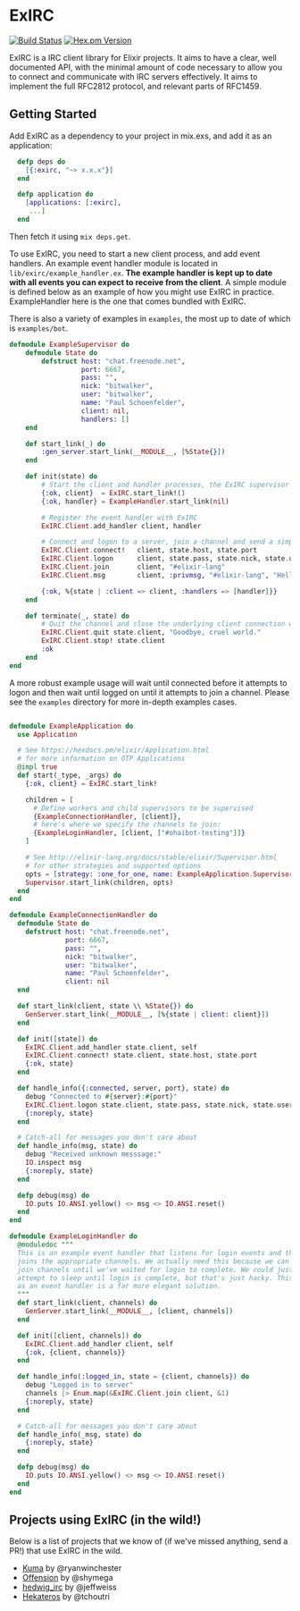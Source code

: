 # ExIRC

[![Build Status](https://travis-ci.org/bitwalker/exirc.svg?branch=master)](https://travis-ci.org/bitwalker/exirc)
[![Hex.pm Version](http://img.shields.io/hexpm/v/exirc.svg?style=flat)](https://hex.pm/packages/exirc)

ExIRC is a IRC client library for Elixir projects. It aims to have a clear, well
documented API, with the minimal amount of code necessary to allow you to connect and
communicate with IRC servers effectively. It aims to implement the full RFC2812 protocol,
and relevant parts of RFC1459.

## Getting Started

Add ExIRC as a dependency to your project in mix.exs, and add it as an application:

```elixir
  defp deps do
    [{:exirc, "~> x.x.x"}]
  end

  defp application do
    [applications: [:exirc],
     ...]
  end
```

Then fetch it using `mix deps.get`.

To use ExIRC, you need to start a new client process, and add event handlers. An example event handler module
is located in `lib/exirc/example_handler.ex`. **The example handler is kept up to date with all events you can
expect to receive from the client**. A simple module is defined below as an example of how you might
use ExIRC in practice. ExampleHandler here is the one that comes bundled with ExIRC.

There is also a variety of examples in `examples`, the most up to date of which is `examples/bot`.

```elixir
defmodule ExampleSupervisor do
    defmodule State do
        defstruct host: "chat.freenode.net",
                  port: 6667,
                  pass: "",
                  nick: "bitwalker",
                  user: "bitwalker",
                  name: "Paul Schoenfelder",
                  client: nil,
                  handlers: []
    end

    def start_link(_) do
        :gen_server.start_link(__MODULE__, [%State{}])
    end

    def init(state) do
        # Start the client and handler processes, the ExIRC supervisor is automatically started when your app runs
        {:ok, client}  = ExIRC.start_link!()
        {:ok, handler} = ExampleHandler.start_link(nil)

        # Register the event handler with ExIRC
        ExIRC.Client.add_handler client, handler

        # Connect and logon to a server, join a channel and send a simple message
        ExIRC.Client.connect!   client, state.host, state.port
        ExIRC.Client.logon      client, state.pass, state.nick, state.user, state.name
        ExIRC.Client.join       client, "#elixir-lang"
        ExIRC.Client.msg        client, :privmsg, "#elixir-lang", "Hello world!"

        {:ok, %{state | :client => client, :handlers => [handler]}}
    end

    def terminate(_, state) do
        # Quit the channel and close the underlying client connection when the process is terminating
        ExIRC.Client.quit state.client, "Goodbye, cruel world."
        ExIRC.Client.stop! state.client
        :ok
    end
end
```

A more robust example usage will wait until connected before it attempts to logon and then wait until logged
on until it attempts to join a channel. Please see the `examples` directory for more in-depth examples cases.

```elixir

defmodule ExampleApplication do
  use Application

  # See https://hexdocs.pm/elixir/Application.html
  # for more information on OTP Applications
  @impl true
  def start(_type, _args) do
    {:ok, client} = ExIRC.start_link!

    children = [
      # Define workers and child supervisors to be supervised
      {ExampleConnectionHandler, [client]},
      # here's where we specify the channels to join:
      {ExampleLoginHandler, [client, ["#ohaibot-testing"]]}
    ]

    # See http://elixir-lang.org/docs/stable/elixir/Supervisor.html
    # for other strategies and supported options
    opts = [strategy: :one_for_one, name: ExampleApplication.Supervisor]
    Supervisor.start_link(children, opts)
  end
end

defmodule ExampleConnectionHandler do
  defmodule State do
    defstruct host: "chat.freenode.net",
              port: 6667,
              pass: "",
              nick: "bitwalker",
              user: "bitwalker",
              name: "Paul Schoenfelder",
              client: nil
  end

  def start_link(client, state \\ %State{}) do
    GenServer.start_link(__MODULE__, [%{state | client: client}])
  end

  def init([state]) do
    ExIRC.Client.add_handler state.client, self
    ExIRC.Client.connect! state.client, state.host, state.port
    {:ok, state}
  end

  def handle_info({:connected, server, port}, state) do
    debug "Connected to #{server}:#{port}"
    ExIRC.Client.logon state.client, state.pass, state.nick, state.user, state.name
    {:noreply, state}
  end

  # Catch-all for messages you don't care about
  def handle_info(msg, state) do
    debug "Received unknown messsage:"
    IO.inspect msg
    {:noreply, state}
  end

  defp debug(msg) do
    IO.puts IO.ANSI.yellow() <> msg <> IO.ANSI.reset()
  end
end

defmodule ExampleLoginHandler do
  @moduledoc """
  This is an example event handler that listens for login events and then
  joins the appropriate channels. We actually need this because we can't
  join channels until we've waited for login to complete. We could just
  attempt to sleep until login is complete, but that's just hacky. This
  as an event handler is a far more elegant solution.
  """
  def start_link(client, channels) do
    GenServer.start_link(__MODULE__, [client, channels])
  end

  def init([client, channels]) do
    ExIRC.Client.add_handler client, self
    {:ok, {client, channels}}
  end

  def handle_info(:logged_in, state = {client, channels}) do
    debug "Logged in to server"
    channels |> Enum.map(&ExIRC.Client.join client, &1)
    {:noreply, state}
  end

  # Catch-all for messages you don't care about
  def handle_info(_msg, state) do
    {:noreply, state}
  end

  defp debug(msg) do
    IO.puts IO.ANSI.yellow() <> msg <> IO.ANSI.reset()
  end
end
```

## Projects using ExIRC (in the wild!)

Below is a list of projects that we know of (if we've missed anything,
send a PR!) that use ExIRC in the wild.

- [Kuma][kuma] by @ryanwinchester
- [Offension][offension] by @shymega
- [hedwig_irc][hedwig_irc] by @jeffweiss
- [Hekateros][hekateros] by @tchoutri

[kuma]: https://github.com/ryanwinchester/kuma
[offension]: https://github.com/shymega/offension
[hedwig_irc]: https://github.com/jeffweiss/hedwig_irc
[hekateros]: https://github.com/friendshipismagic/hekateros
